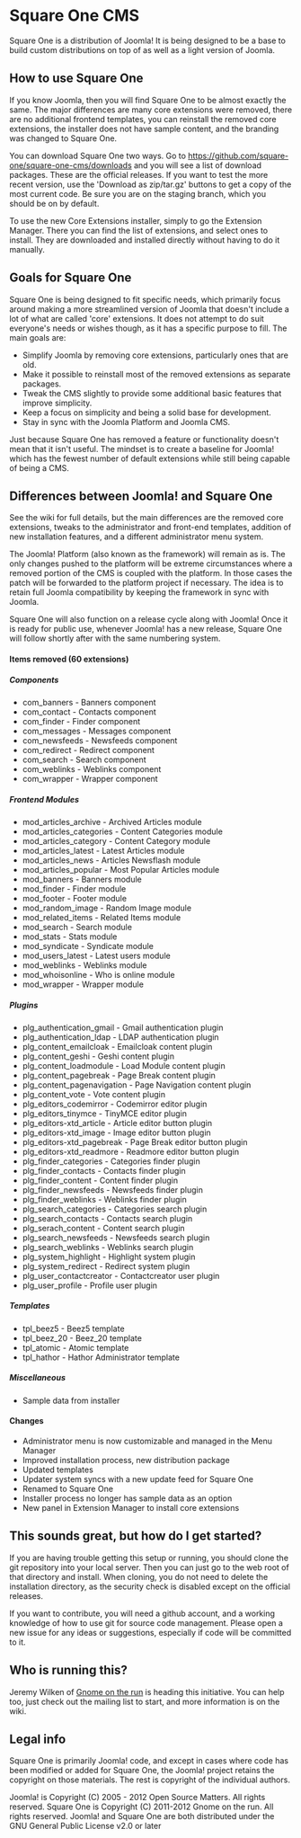 # Square One CMS

Square One is a distribution of Joomla! It is being designed to be a base to build custom distributions on top of as well as a light version of Joomla. 

## How to use Square One

If you know Joomla, then you will find Square One to be almost exactly the same. The major differences are many core extensions were removed, there are no additional frontend templates, you can reinstall the removed core extensions, the installer does not have sample content, and the branding was changed to Square One.

You can download Square One two ways. Go to https://github.com/square-one/square-one-cms/downloads and you will see a list of download packages. These are the official releases. If you want to test the more recent version, use the 'Download as zip/tar.gz' buttons to get a copy of the most current code. Be sure you are on the staging branch, which you should be on by default.

To use the new Core Extensions installer, simply to go the Extension Manager. There you can find the list of extensions, and select ones to install. They are downloaded and installed directly without having to do it manually.

## Goals for Square One

Square One is being designed to fit specific needs, which primarily focus around making a more streamlined version of Joomla that doesn't include a lot of what are called 'core' extensions. It does not attempt to do suit everyone's needs or wishes though, as it has a specific purpose to fill. The main goals are:

 * Simplify Joomla by removing core extensions, particularly ones that are old.
 * Make it possible to reinstall most of the removed extensions as separate packages.
 * Tweak the CMS slightly to provide some additional basic features that improve simplicity.
 * Keep a focus on simplicity and being a solid base for development.
 * Stay in sync with the Joomla Platform and Joomla CMS.

Just because Square One has removed a feature or functionality doesn't mean that it isn't useful. The mindset is to create a baseline for Joomla! which has the fewest number of default extensions while still being capable of being a CMS.

## Differences between Joomla! and Square One

See the wiki for full details, but the main differences are the removed core extensions, tweaks to the administrator and front-end templates, addition of new installation features, and a different administrator menu system.

The Joomla! Platform (also known as the framework) will remain as is. The only changes pushed to the platform will be extreme circumstances where a removed portion of the CMS is coupled with the platform. In those cases the patch will be forwarded to the platform project if necessary. The idea is to retain full Joomla compatibility by keeping the framework in sync with Joomla.

Square One will also function on a release cycle along with Joomla! Once it is ready for public use, whenever Joomla! has a new release, Square One will follow shortly after with the same numbering system.

#### Items removed (60 extensions)

##### Components

* com_banners - Banners component
* com_contact - Contacts component
* com_finder - Finder component
* com_messages - Messages component 
* com_newsfeeds - Newsfeeds component
* com_redirect - Redirect component
* com_search - Search component
* com_weblinks - Weblinks component 
* com_wrapper - Wrapper component

##### Frontend Modules

* mod_articles_archive - Archived Articles module
* mod_articles_categories - Content Categories module
* mod_articles_category - Content Category module
* mod_articles_latest - Latest Articles module
* mod_articles_news - Articles Newsflash module
* mod_articles_popular - Most Popular Articles module
* mod_banners - Banners module
* mod_finder - Finder module
* mod_footer - Footer module
* mod_random_image - Random Image module
* mod_related_items - Related Items module
* mod_search - Search module
* mod_stats - Stats module
* mod_syndicate - Syndicate module
* mod_users_latest - Latest users module
* mod_weblinks - Weblinks module
* mod_whoisonline - Who is online module
* mod_wrapper - Wrapper module

##### Plugins

* plg_authentication_gmail - Gmail authentication plugin
* plg_authentication_ldap - LDAP authentication plugin
* plg_content_emailcloak - Emailcloak content plugin
* plg_content_geshi - Geshi content plugin
* plg_content_loadmodule - Load Module content plugin
* plg_content_pagebreak - Page Break content plugin
* plg_content_pagenavigation - Page Navigation content plugin
* plg_content_vote - Vote content plugin
* plg_editors_codemirror - Codemirror editor plugin
* plg_editors_tinymce - TinyMCE editor plugin
* plg_editors-xtd_article - Article editor button plugin
* plg_editors-xtd_image - Image editor button plugin
* plg_editors-xtd_pagebreak - Page Break editor button plugin
* plg_editors-xtd_readmore - Readmore editor button plugin
* plg_finder_categories - Categories finder plugin
* plg_finder_contacts - Contacts finder plugin
* plg_finder_content - Content finder plugin
* plg_finder_newsfeeds - Newsfeeds finder plugin
* plg_finder_weblinks - Weblinks finder plugin
* plg_search_categories - Categories search plugin
* plg_search_contacts - Contacts search plugin
* plg_serach_content - Content search plugin
* plg_search_newsfeeds - Newsfeeds search plugin
* plg_search_weblinks - Weblinks search plugin
* plg_system_highlight - Highlight system plugin
* plg_system_redirect - Redirect system plugin
* plg_user_contactcreator - Contactcreator user plugin
* plg_user_profile - Profile user plugin

##### Templates

* tpl_beez5 - Beez5 template
* tpl_beez_20 - Beez_20 template
* tpl_atomic - Atomic template
* tpl_hathor - Hathor Administrator template

##### Miscellaneous

* Sample data from installer

#### Changes
 * Administrator menu is now customizable and managed in the Menu Manager
 * Improved installation process, new distribution package
 * Updated templates
 * Updater system syncs with a new update feed for Square One
 * Renamed to Square One
 * Installer process no longer has sample data as an option
 * New panel in Extension Manager to install core extensions

## This sounds great, but how do I get started?

If you are having trouble getting this setup or running, you should clone the git repository into your local server. Then you can just go to the web root of that directory and install. When cloning, you do not need to delete the installation directory, as the security check is disabled except on the official releases.

If you want to contribute, you will need a github account, and a working knowledge of how to use git for source code management. Please open a new issue for any ideas or suggestions, especially if code will be committed to it.

## Who is running this?

Jeremy Wilken of [Gnome on the run](http://www.gnomeontherun.com) is heading this initiative. You can help too, just check out the mailing list to start, and more information is on the wiki.

## Legal info

Square One is primarily Joomla! code, and except in cases where code has been modified or added for Square One, the Joomla! project retains the copyright on those materials. The rest is copyright of the individual authors.

Joomla! is Copyright (C) 2005 - 2012 Open Source Matters. All rights reserved.
Square One is Copyright (C) 2011-2012 Gnome on the run. All rights reserved.
Joomla! and Square One are both distributed under the GNU General Public License v2.0 or later
